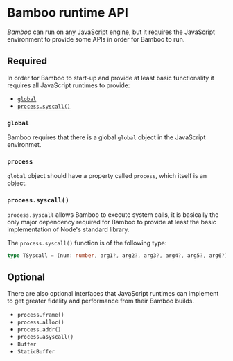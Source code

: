 # Bamboo runtime API

*Bamboo* can run on any JavaScript engine, but it requires the JavaScript environment
to provide some APIs in order for Bamboo to run.


## Required

In order for Bamboo to start-up and provide at least basic functionality it requires
all JavaScript runtimes to provide:

  - [`global`](#global)
  - [`process.syscall()`](#processsyscall)

### `global`

Bamboo requires that there is a global `global` object in the JavaScript environmet.

### `process`

`global` object should have a property called `process`, which itself is an object.

### `process.syscall()`

`process.syscall` allows Bamboo to execute system calls, it is basically the only
major dependency required for Bamboo to provide at least the basic implementation
of Node's standard library.

The `process.syscall()` function is of the following type:

```ts
type TSyscall = (num: number, arg1?, arg2?, arg3?, arg4?, arg5?, arg6?) => number;
```


## Optional

There are also optional interfaces that JavaScript runtimes can implement to get
greater fidelity and performance from their Bamboo builds.

  - `process.frame()`
  - `process.alloc()`
  - `process.addr()`
  - `process.asyscall()`
  - `Buffer`
  - `StaticBuffer`
